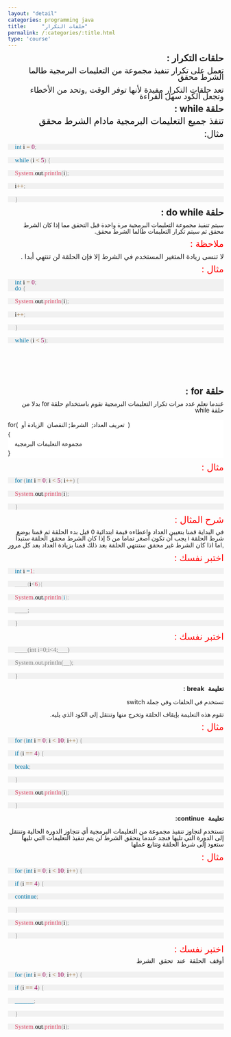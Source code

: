 ```yaml
---
layout: "detail"
categories: programming java
title:     "حلقات التكرار"
permalink: /:categories/:title.html
type: 'course'
---
```


<p dir="rtl" align="right" style="margin-bottom: 0.11in; line-height: 108%">
<font size="4" style="font-size: 16pt"><b>حلقات
التكرار </b><b>:</b></font></p>

<p dir="rtl" align="right" style="margin-bottom: 0.11in; line-height: 108%">
<font face="Arial"><span lang="ar-SA"><font color="#0d0d0d"><font size="4" style="font-size: 14pt"><span lang="ar-SY">تعمل
على تكرار تنفيذ مجموعة من التعليمات
البرمجية طالما الشرط محقق</span></font></font></span></font></p>

<p dir="rtl" align="right" style="margin-bottom: 0.11in; line-height: 108%">
<font size="4" style="font-size: 14pt"> تعد
حلقات التكرار مفيدة لأنها توفر الوقت
,وتحد
من الأخطاء وتجعل الكود سهل القراءة </font></p>

<p dir="rtl" align="right" style="margin-bottom: 0.11in; line-height: 108%">
<font size="4" style="font-size: 16pt"><b>حلقة
</b><font size="4" style="font-size: 16pt"><b>
while : </b></font></font>
</p>

<p dir="rtl" align="right" style="margin-bottom: 0.11in; line-height: 108%">
<font face="Arial"><span lang="ar-SA"><font color="#0d0d0d"><font size="4" style="font-size: 16pt"><span lang="ar-SY">تنفذ
جميع التعليمات البرمجية مادام الشرط
محقق</span></font></font></span></font></p>

<p dir="rtl" align="right" style="margin-bottom: 0.11in; line-height: 108%">
<font size="4" style="font-size: 16pt">مثال<font size="4" style="font-size: 16pt">:</font></font></p>

<div class="code-box">
<p style="margin-top: 0.17in; margin-bottom: 0.17in; border-top: none; border-bottom: none; border-right: none; padding-top: 0in; padding-bottom: 0in; padding-left: 0.17in; padding-right: 0in; line-height: 100%; background: #f1f1f1">
<font face="Courier New, serif"><font size="2" style="font-size: 10pt"><font color="#0077aa"><font face="Consolas, serif"><font size="3" style="font-size: 11pt">int</font></font></font><font face="Courier New, serif"><font size="2" style="font-size: 10pt"><font color="#000000"><font face="Consolas, serif"><font size="3" style="font-size: 11pt">
i </font></font></font></font></font><font color="#9a6e3a"><font face="Consolas, serif"><font size="3" style="font-size: 11pt">=</font></font></font><font face="Courier New, serif"><font size="2" style="font-size: 10pt"><font color="#000000"><font face="Consolas, serif"><font size="3" style="font-size: 11pt">
</font></font></font></font></font><font color="#990055"><font face="Consolas, serif"><font size="3" style="font-size: 11pt">0</font></font></font><font color="#999999"><font face="Consolas, serif"><font size="3" style="font-size: 11pt">;</font></font></font></font></font></p>
<p style="margin-top: 0.17in; margin-bottom: 0.17in; border-top: none; border-bottom: none; border-right: none; padding-top: 0in; padding-bottom: 0in; padding-left: 0.17in; padding-right: 0in; line-height: 100%; background: #f1f1f1">
<font face="Courier New, serif"><font size="2" style="font-size: 10pt"><font color="#0077aa"><font face="Consolas, serif"><font size="3" style="font-size: 11pt">while</font></font></font><font face="Courier New, serif"><font size="2" style="font-size: 10pt"><font color="#000000"><font face="Consolas, serif"><font size="3" style="font-size: 11pt">
</font></font></font></font></font><font color="#999999"><font face="Consolas, serif"><font size="3" style="font-size: 11pt">(</font></font></font><font face="Courier New, serif"><font size="2" style="font-size: 10pt"><font color="#000000"><font face="Consolas, serif"><font size="3" style="font-size: 11pt">i
</font></font></font></font></font><font color="#9a6e3a"><font face="Consolas, serif"><font size="3" style="font-size: 11pt">&lt;</font></font></font><font face="Courier New, serif"><font size="2" style="font-size: 10pt"><font color="#000000"><font face="Consolas, serif"><font size="3" style="font-size: 11pt">
</font></font></font></font></font><font color="#990055"><font face="Consolas, serif"><font size="3" style="font-size: 11pt">5</font></font></font><font color="#999999"><font face="Consolas, serif"><font size="3" style="font-size: 11pt">)</font></font></font><font face="Courier New, serif"><font size="2" style="font-size: 10pt"><font color="#000000"><font face="Consolas, serif"><font size="3" style="font-size: 11pt">
</font></font></font></font></font><font color="#999999"><font face="Consolas, serif"><font size="3" style="font-size: 11pt">{</font></font></font></font></font></p>
<p style="margin-top: 0.17in; margin-bottom: 0.17in; border-top: none; border-bottom: none; border-right: none; padding-top: 0in; padding-bottom: 0in; padding-left: 0.17in; padding-right: 0in; line-height: 100%; background: #f1f1f1">
<font color="#000000">  </font><font face="Courier New, serif"><font size="2" style="font-size: 10pt"><font color="#dd4a68"><font face="Consolas, serif"><font size="3" style="font-size: 11pt">System</font></font></font><font color="#999999"><font face="Consolas, serif"><font size="3" style="font-size: 11pt">.</font></font></font><font face="Courier New, serif"><font size="2" style="font-size: 10pt"><font color="#000000"><font face="Consolas, serif"><font size="3" style="font-size: 11pt">out</font></font></font></font></font><font color="#999999"><font face="Consolas, serif"><font size="3" style="font-size: 11pt">.</font></font></font><font color="#dd4a68"><font face="Consolas, serif"><font size="3" style="font-size: 11pt">println</font></font></font><font color="#999999"><font face="Consolas, serif"><font size="3" style="font-size: 11pt">(</font></font></font><font face="Courier New, serif"><font size="2" style="font-size: 10pt"><font color="#000000"><font face="Consolas, serif"><font size="3" style="font-size: 11pt">i</font></font></font></font></font><font color="#999999"><font face="Consolas, serif"><font size="3" style="font-size: 11pt">);</font></font></font></font></font></p>
<p style="margin-top: 0.17in; margin-bottom: 0.17in; border-top: none; border-bottom: none; border-right: none; padding-top: 0in; padding-bottom: 0in; padding-left: 0.17in; padding-right: 0in; line-height: 100%; background: #f1f1f1">
<font color="#000000">  <font face="Courier New, serif"><font size="2" style="font-size: 10pt"><font face="Courier New, serif"><font size="2" style="font-size: 10pt"><font face="Consolas, serif"><font size="3" style="font-size: 11pt">i</font></font></font></font></font><font color="#9a6e3a"><font face="Consolas, serif"><font size="3" style="font-size: 11pt">++</font></font></font><font color="#999999"><font face="Consolas, serif"><font size="3" style="font-size: 11pt">;</font></font></font></font></font></p>
<p style="margin-top: 0.17in; margin-bottom: 0.17in; border-top: none; border-bottom: none; border-right: none; padding-top: 0in; padding-bottom: 0in; padding-left: 0.17in; padding-right: 0in; line-height: 100%; background: #f1f1f1">
<font face="Courier New, serif"><font size="2" style="font-size: 10pt"><font color="#999999"><font face="Consolas, serif"><font size="3" style="font-size: 11pt">}</font></font></font></font></font></p>
</div>

<p dir="rtl" align="right" style="margin-bottom: 0.11in; line-height: 108%">
<font size="4" style="font-size: 16pt"><b>حلقة
 </b><font size="4" style="font-size: 16pt"><b>do
while :</b></font></font></p>

<p dir="rtl" align="right" style="margin-bottom: 0.11in; line-height: 108%">
سيتم
تنفيذ مجموعة التعليمات البرمجية مرة
واحدة قبل التحقق مما إذا كان الشرط محقق
ثم سيتم تكرار التعليمات طالما الشرط
محقق.</p>

<p dir="rtl" align="right" style="margin-bottom: 0.11in; line-height: 108%">
<font color="#ff0000"><font size="4" style="font-size: 16pt">ملاحظة
<font size="4" style="font-size: 16pt">:</font></font></font></p>

<p dir="rtl" align="right" style="margin-bottom: 0.11in; line-height: 108%">
<font size="3" style="font-size: 12pt">لا
تنسى زيادة المتغير المستخدم في الشرط
إلا فإن الحلقة لن تنتهي أبدا .</font></p>

<p dir="rtl" align="right" style="margin-bottom: 0.11in; line-height: 108%">
<font color="#ff0000"><font size="4" style="font-size: 16pt">مثال :</font></font></p>

<div class="code-box">
<p style="margin-top: 0.17in; margin-bottom: 0.17in; border-top: none; border-bottom: none; border-right: none; padding-top: 0in; padding-bottom: 0in; padding-left: 0.17in; padding-right: 0in; line-height: 100%; background: #f1f1f1">
<font color="#0077aa"><font face="Consolas, serif"><font size="3" style="font-size: 11pt">int</font></font></font><font color="#000000"><font face="Consolas, serif"><font size="3" style="font-size: 11pt">
i </font></font></font><font color="#9a6e3a"><font face="Consolas, serif"><font size="3" style="font-size: 11pt">=</font></font></font><font color="#000000"><font face="Consolas, serif"><font size="3" style="font-size: 11pt">
</font></font></font><font color="#990055"><font face="Consolas, serif"><font size="3" style="font-size: 11pt">0</font></font></font><font color="#999999"><font face="Consolas, serif"><font size="3" style="font-size: 11pt">;</font></font></font><font color="#0077aa"><font face="Consolas, serif"><font size="3" style="font-size: 11pt"><br/>
do</font></font></font><font color="#000000"><font face="Consolas, serif"><font size="3" style="font-size: 11pt">
</font></font></font><font color="#999999"><font face="Consolas, serif"><font size="3" style="font-size: 11pt">{</font></font></font></p>
<p style="margin-top: 0.17in; margin-bottom: 0.17in; border-top: none; border-bottom: none; border-right: none; padding-top: 0in; padding-bottom: 0in; padding-left: 0.17in; padding-right: 0in; line-height: 100%; background: #f1f1f1">
<font color="#000000">  </font><font color="#dd4a68"><font face="Consolas, serif"><font size="3" style="font-size: 11pt">System</font></font></font><font color="#999999"><font face="Consolas, serif"><font size="3" style="font-size: 11pt">.</font></font></font><font color="#000000"><font face="Consolas, serif"><font size="3" style="font-size: 11pt">out</font></font></font><font color="#999999"><font face="Consolas, serif"><font size="3" style="font-size: 11pt">.</font></font></font><font color="#dd4a68"><font face="Consolas, serif"><font size="3" style="font-size: 11pt">println</font></font></font><font color="#999999"><font face="Consolas, serif"><font size="3" style="font-size: 11pt">(</font></font></font><font color="#000000"><font face="Consolas, serif"><font size="3" style="font-size: 11pt">i</font></font></font><font color="#999999"><font face="Consolas, serif"><font size="3" style="font-size: 11pt">);</font></font></font></p>
<p style="margin-top: 0.17in; margin-bottom: 0.17in; border-top: none; border-bottom: none; border-right: none; padding-top: 0in; padding-bottom: 0in; padding-left: 0.17in; padding-right: 0in; line-height: 100%; background: #f1f1f1">
<font color="#000000">  <font face="Consolas, serif"><font size="3" style="font-size: 11pt">i</font></font></font><font color="#9a6e3a"><font face="Consolas, serif"><font size="3" style="font-size: 11pt">++</font></font></font><font color="#999999"><font face="Consolas, serif"><font size="3" style="font-size: 11pt">;</font></font></font></p>
<p style="margin-top: 0.17in; margin-bottom: 0.17in; border-top: none; border-bottom: none; border-right: none; padding-top: 0in; padding-bottom: 0in; padding-left: 0.17in; padding-right: 0in; line-height: 100%; background: #f1f1f1">
<font color="#999999"><font face="Consolas, serif"><font size="3" style="font-size: 11pt">}</font></font></font></p>
<p style="margin-top: 0.17in; margin-bottom: 0.17in; border-top: none; border-bottom: none; border-right: none; padding-top: 0in; padding-bottom: 0in; padding-left: 0.17in; padding-right: 0in; line-height: 100%; background: #f1f1f1">
<font color="#0077aa"><font face="Consolas, serif"><font size="3" style="font-size: 11pt">while</font></font></font><font color="#000000"><font face="Consolas, serif"><font size="3" style="font-size: 11pt">
</font></font></font><font color="#999999"><font face="Consolas, serif"><font size="3" style="font-size: 11pt">(</font></font></font><font color="#000000"><font face="Consolas, serif"><font size="3" style="font-size: 11pt">i
</font></font></font><font color="#9a6e3a"><font face="Consolas, serif"><font size="3" style="font-size: 11pt">&lt;</font></font></font><font color="#000000"><font face="Consolas, serif"><font size="3" style="font-size: 11pt">
</font></font></font><font color="#990055"><font face="Consolas, serif"><font size="3" style="font-size: 11pt">5</font></font></font><font color="#999999"><font face="Consolas, serif"><font size="3" style="font-size: 11pt">);</font></font></font></p>
</div>

<p dir="rtl" align="right" style="margin-bottom: 0.11in; line-height: 108%">
<br/>
<br/>
</p>

<p dir="rtl" align="right" style="margin-bottom: 0.11in; line-height: 108%">
<br/>
<br/>
</p>

<p dir="rtl" align="right" style="margin-bottom: 0.11in; line-height: 108%">
<font face="Arial"><span lang="ar-SA"><font size="4" style="font-size: 16pt"><span lang="ar-SY"><b>حلقة
</b></span></font></span></font><font face="Arial, serif"><font size="4" style="font-size: 16pt"><b>
for : </b></font></font>
</p>

<p dir="rtl" align="right" style="margin-bottom: 0.11in; line-height: 108%">
<font face="Arial"><span lang="ar-SA"><font size="3" style="font-size: 11pt"><span lang="ar-SY">عندما
نعلم عدد مرات تكرار التعليمات البرمجية
نقوم باستخدام حلقة </span></font></span></font><font face="Arial, serif"><font size="3" style="font-size: 11pt">for
 </font></font><font face="Arial"><span lang="ar-SA"><font size="3" style="font-size: 11pt"><span lang="ar-SY">بدلا
من حلقة </span></font></span></font><font face="Arial, serif"><font size="3" style="font-size: 11pt">while</font></font></p>

<p style="margin-bottom: 0.11in; line-height: 0.23in; background: #ffffff">
for(&nbsp; تعريف
العداد;&nbsp; الشرط;
النقصان&nbsp; الزيادة
أو&nbsp; )<br/>
{<br/>
&nbsp;
&nbsp;&nbsp;مجموعة
التعليمات البرمجية<br/>
}</p>

<p dir="rtl" align="right" style="margin-bottom: 0.11in; line-height: 108%">
<font color="#ff0000"><font size="4" style="font-size: 16pt">مثال :</font></font></p>

<div class="code-box">
<p style="margin-top: 0.17in; margin-bottom: 0.17in; border-top: none; border-bottom: none; border-right: none; padding-top: 0in; padding-bottom: 0in; padding-left: 0.17in; padding-right: 0in; line-height: 100%; background: #f1f1f1">
<font color="#0077aa"><font face="Consolas, serif"><font size="3" style="font-size: 11pt">for</font></font></font><font color="#000000"><font face="Consolas, serif"><font size="3" style="font-size: 11pt">
</font></font></font><font color="#999999"><font face="Consolas, serif"><font size="3" style="font-size: 11pt">(</font></font></font><font color="#0077aa"><font face="Consolas, serif"><font size="3" style="font-size: 11pt">int</font></font></font><font color="#000000"><font face="Consolas, serif"><font size="3" style="font-size: 11pt">
i </font></font></font><font color="#9a6e3a"><font face="Consolas, serif"><font size="3" style="font-size: 11pt">=</font></font></font><font color="#000000"><font face="Consolas, serif"><font size="3" style="font-size: 11pt">
</font></font></font><font color="#990055"><font face="Consolas, serif"><font size="3" style="font-size: 11pt">0</font></font></font><font color="#999999"><font face="Consolas, serif"><font size="3" style="font-size: 11pt">;</font></font></font><font color="#000000"><font face="Consolas, serif"><font size="3" style="font-size: 11pt">
i </font></font></font><font color="#9a6e3a"><font face="Consolas, serif"><font size="3" style="font-size: 11pt">&lt;</font></font></font><font color="#000000"><font face="Consolas, serif"><font size="3" style="font-size: 11pt">
</font></font></font><font color="#990055"><font face="Consolas, serif"><font size="3" style="font-size: 11pt">5</font></font></font><font color="#999999"><font face="Consolas, serif"><font size="3" style="font-size: 11pt">;</font></font></font><font color="#000000"><font face="Consolas, serif"><font size="3" style="font-size: 11pt">
i</font></font></font><font color="#9a6e3a"><font face="Consolas, serif"><font size="3" style="font-size: 11pt">++</font></font></font><font color="#999999"><font face="Consolas, serif"><font size="3" style="font-size: 11pt">)</font></font></font><font color="#000000"><font face="Consolas, serif"><font size="3" style="font-size: 11pt">
</font></font></font><font color="#999999"><font face="Consolas, serif"><font size="3" style="font-size: 11pt">{</font></font></font></p>
<p style="margin-top: 0.17in; margin-bottom: 0.17in; border-top: none; border-bottom: none; border-right: none; padding-top: 0in; padding-bottom: 0in; padding-left: 0.17in; padding-right: 0in; line-height: 100%; background: #f1f1f1">
<font color="#000000">  </font><font color="#dd4a68"><font face="Consolas, serif"><font size="3" style="font-size: 11pt">System</font></font></font><font color="#999999"><font face="Consolas, serif"><font size="3" style="font-size: 11pt">.</font></font></font><font color="#000000"><font face="Consolas, serif"><font size="3" style="font-size: 11pt">out</font></font></font><font color="#999999"><font face="Consolas, serif"><font size="3" style="font-size: 11pt">.</font></font></font><font color="#dd4a68"><font face="Consolas, serif"><font size="3" style="font-size: 11pt">println</font></font></font><font color="#999999"><font face="Consolas, serif"><font size="3" style="font-size: 11pt">(</font></font></font><font color="#000000"><font face="Consolas, serif"><font size="3" style="font-size: 11pt">i</font></font></font><font color="#999999"><font face="Consolas, serif"><font size="3" style="font-size: 11pt">);</font></font></font></p>
<p style="margin-top: 0.17in; margin-bottom: 0.17in; border-top: none; border-bottom: none; border-right: none; padding-top: 0in; padding-bottom: 0in; padding-left: 0.17in; padding-right: 0in; line-height: 100%; background: #f1f1f1">
<font color="#999999"><font face="Consolas, serif"><font size="3" style="font-size: 11pt">}</font></font></font></p>
</div>

<p dir="rtl" align="right" style="margin-bottom: 0.11in; line-height: 108%">
<font color="#ff0000"><font size="4" style="font-size: 16pt"> شرح المثال :</font></font></p>

<p dir="rtl" align="right" style="margin-bottom: 0.11in; line-height: 108%">
<font face="Arial"><span lang="ar-SA"><font size="3" style="font-size: 11pt"><span lang="ar-SY">في
البداية قمنا بتعيين العداد واعطاءه قيمة
ابتدائية </span></font></span></font><font face="Arial, serif"><font size="3" style="font-size: 11pt">0
 </font></font><font face="Arial"><span lang="ar-SA"><font size="3" style="font-size: 11pt"><span lang="ar-SY">قبل
بدء الحلقة ثم قمنا بوضع شرط الحلقة </span></font></span></font><font face="Arial, serif"><font size="3" style="font-size: 11pt">i
</font></font><font face="Arial"><span lang="ar-SA"><font size="3" style="font-size: 11pt"><span lang="ar-SY">يجب
أن تكون أصغر تماما من </span></font></span></font><font face="Arial, serif"><font size="3" style="font-size: 11pt">5
 </font></font><font face="Arial"><span lang="ar-SA"><font size="3" style="font-size: 11pt"><span lang="ar-SY">إذا
كان الشرط محقق الحلقة ستبدأ </span></font></span></font><font face="Arial, serif"><font size="3" style="font-size: 11pt">,</font></font><font face="Arial"><span lang="ar-SA"><font size="3" style="font-size: 11pt"><span lang="ar-SY">اما
اذا كان الشرط غير محقق ستنتهي الحلقة
بعد ذلك قمنا بزيادة العداد بعد كل مرور</span></font></span></font></p>

<p dir="rtl" align="right" style="margin-bottom: 0.11in; line-height: 108%">
<font color="#ff0000"><font size="4" style="font-size: 16pt"> اختبر نفسك :</font></font></p>

<div class="code-box">
<p style="margin-top: 0.17in; margin-bottom: 0.17in; border-top: none; border-bottom: none; border-right: none; padding-top: 0in; padding-bottom: 0in; padding-left: 0.17in; padding-right: 0in; line-height: 100%; background: #f1f1f1">
<font color="#0077aa"><font face="Consolas, serif"><font size="3" style="font-size: 11pt">int
</font></font></font><font color="#0d0d0d"><font face="Consolas, serif"><font size="3" style="font-size: 11pt">i
</font></font></font><font color="#0077aa"><font face="Consolas, serif"><font size="3" style="font-size: 11pt">=</font></font></font><font color="#dd4a68"><font face="Consolas, serif"><font size="3" style="font-size: 11pt">1</font></font></font><font color="#bfbfbf"><font face="Consolas, serif"><font size="3" style="font-size: 11pt">;</font></font></font></p>
<p style="margin-top: 0.17in; margin-bottom: 0.17in; border-top: none; border-bottom: none; border-right: none; padding-top: 0in; padding-bottom: 0in; padding-left: 0.17in; padding-right: 0in; line-height: 100%; background: #f1f1f1">
<font color="#bfbfbf"><font face="Consolas, serif"><font size="3" style="font-size: 11pt">____(</font></font></font><font color="#0d0d0d"><font face="Consolas, serif"><font size="3" style="font-size: 11pt">i</font></font></font><font color="#808080"><font face="Consolas, serif"><font size="3" style="font-size: 11pt">&lt;</font></font></font><font color="#dd4a68"><font face="Consolas, serif"><font size="3" style="font-size: 11pt">6</font></font></font><font color="#bfbfbf"><font face="Consolas, serif"><font size="3" style="font-size: 11pt">){</font></font></font></p>
<p style="margin-top: 0.17in; margin-bottom: 0.17in; border-top: none; border-bottom: none; border-right: none; padding-top: 0in; padding-bottom: 0in; padding-left: 0.17in; padding-right: 0in; line-height: 100%; background: #f1f1f1">
<font color="#dd4a68"><font face="Consolas, serif"><font size="3" style="font-size: 11pt">System</font></font></font><font color="#0077aa"><font face="Consolas, serif"><font size="3" style="font-size: 11pt">.</font></font></font><font color="#0d0d0d"><font face="Consolas, serif"><font size="3" style="font-size: 11pt">out</font></font></font><font color="#0077aa"><font face="Consolas, serif"><font size="3" style="font-size: 11pt">.</font></font></font><font color="#dd4a68"><font face="Consolas, serif"><font size="3" style="font-size: 11pt">println</font></font></font><font color="#bfbfbf"><font face="Consolas, serif"><font size="3" style="font-size: 11pt">(</font></font></font><font color="#0077aa"><font face="Consolas, serif"><font size="3" style="font-size: 11pt">i</font></font></font><font color="#bfbfbf"><font face="Consolas, serif"><font size="3" style="font-size: 11pt">);</font></font></font></p>
<p style="margin-top: 0.17in; margin-bottom: 0.17in; border-top: none; border-bottom: none; border-right: none; padding-top: 0in; padding-bottom: 0in; padding-left: 0.17in; padding-right: 0in; line-height: 100%; background: #f1f1f1">
<font color="#808080"><font face="Consolas, serif"><font size="3" style="font-size: 11pt">____;</font></font></font></p>
<p style="margin-top: 0.17in; margin-bottom: 0.17in; border-top: none; border-bottom: none; border-right: none; padding-top: 0in; padding-bottom: 0in; padding-left: 0.17in; padding-right: 0in; line-height: 100%; background: #f1f1f1">
<font color="#808080"><font face="Consolas, serif"><font size="3" style="font-size: 11pt">}</font></font></font></p>
</div>

<p dir="rtl" align="right" style="margin-bottom: 0.11in; line-height: 108%">
<font color="#ff0000"><font size="4" style="font-size: 16pt"> اختبر نفسك :</font></font></p>

<div class="code-box">
<p style="margin-top: 0.17in; margin-bottom: 0.17in; border-top: none; border-bottom: none; border-right: none; padding-top: 0in; padding-bottom: 0in; padding-left: 0.17in; padding-right: 0in; line-height: 100%; background: #f1f1f1">
<font color="#808080"><font face="Consolas, serif"><font size="3" style="font-size: 11pt">____(int
i=0;i&lt;4;___)</font></font></font></p>
<p style="margin-top: 0.17in; margin-bottom: 0.17in; border-top: none; border-bottom: none; border-right: none; padding-top: 0in; padding-bottom: 0in; padding-left: 0.17in; padding-right: 0in; line-height: 100%; background: #f1f1f1">
<font color="#808080"><font face="Consolas, serif"><font size="3" style="font-size: 11pt">System.out.println(__);</font></font></font></p>
<p style="margin-top: 0.17in; margin-bottom: 0.17in; border-top: none; border-bottom: none; border-right: none; padding-top: 0in; padding-bottom: 0in; padding-left: 0.17in; padding-right: 0in; line-height: 100%; background: #f1f1f1">
<font color="#808080"><font face="Consolas, serif"><font size="3" style="font-size: 11pt">}</font></font></font></p>
</div>

<p dir="rtl" align="right" style="margin-bottom: 0.11in; line-height: 108%">
<font color="#0d0d0d"><font face="Courier New"><font size="3" style="font-size: 11pt"><b>تعليمة
</b></font></font></font><font size="3" style="font-size: 11pt"><b>
break :</b></font></p>

<p dir="rtl" align="right" style="margin-bottom: 0.11in; line-height: 108%">
تستخدم
في الحلقات وفي جملة switch</p>

<p dir="rtl" align="right" style="margin-bottom: 0.11in; line-height: 108%">
تقوم
هذه التعليمة بإيقاف الحلقة وتخرج منها
وتنتقل إلى الكود الذي يليه.</p>

<p dir="rtl" align="right" style="margin-bottom: 0.11in; line-height: 108%">
<font color="#ff0000"><font size="4" style="font-size: 16pt"> مثال :</font></font></p>

<div class="code-box">
<p style="margin-top: 0.17in; margin-bottom: 0.17in; border-top: none; border-bottom: none; border-right: none; padding-top: 0in; padding-bottom: 0in; padding-left: 0.17in; padding-right: 0in; line-height: 100%; background: #f1f1f1">
<font color="#0077aa"><font face="Consolas, serif"><font size="3" style="font-size: 11pt">for</font></font></font><font color="#000000"><font face="Consolas, serif"><font size="3" style="font-size: 11pt">
</font></font></font><font color="#999999"><font face="Consolas, serif"><font size="3" style="font-size: 11pt">(</font></font></font><font color="#0077aa"><font face="Consolas, serif"><font size="3" style="font-size: 11pt">int</font></font></font><font color="#000000"><font face="Consolas, serif"><font size="3" style="font-size: 11pt">
i </font></font></font><font color="#9a6e3a"><font face="Consolas, serif"><font size="3" style="font-size: 11pt">=</font></font></font><font color="#000000"><font face="Consolas, serif"><font size="3" style="font-size: 11pt">
</font></font></font><font color="#990055"><font face="Consolas, serif"><font size="3" style="font-size: 11pt">0</font></font></font><font color="#999999"><font face="Consolas, serif"><font size="3" style="font-size: 11pt">;</font></font></font><font color="#000000"><font face="Consolas, serif"><font size="3" style="font-size: 11pt">
i </font></font></font><font color="#9a6e3a"><font face="Consolas, serif"><font size="3" style="font-size: 11pt">&lt;</font></font></font><font color="#000000"><font face="Consolas, serif"><font size="3" style="font-size: 11pt">
</font></font></font><font color="#990055"><font face="Consolas, serif"><font size="3" style="font-size: 11pt">10</font></font></font><font color="#999999"><font face="Consolas, serif"><font size="3" style="font-size: 11pt">;</font></font></font><font color="#000000"><font face="Consolas, serif"><font size="3" style="font-size: 11pt">
i</font></font></font><font color="#9a6e3a"><font face="Consolas, serif"><font size="3" style="font-size: 11pt">++</font></font></font><font color="#999999"><font face="Consolas, serif"><font size="3" style="font-size: 11pt">)</font></font></font><font color="#000000"><font face="Consolas, serif"><font size="3" style="font-size: 11pt">
</font></font></font><font color="#999999"><font face="Consolas, serif"><font size="3" style="font-size: 11pt">{</font></font></font></p>
<p style="margin-top: 0.17in; margin-bottom: 0.17in; border-top: none; border-bottom: none; border-right: none; padding-top: 0in; padding-bottom: 0in; padding-left: 0.17in; padding-right: 0in; line-height: 100%; background: #f1f1f1">
<font color="#000000">  </font><font color="#0077aa"><font face="Consolas, serif"><font size="3" style="font-size: 11pt">if</font></font></font><font color="#000000"><font face="Consolas, serif"><font size="3" style="font-size: 11pt">
</font></font></font><font color="#999999"><font face="Consolas, serif"><font size="3" style="font-size: 11pt">(</font></font></font><font color="#000000"><font face="Consolas, serif"><font size="3" style="font-size: 11pt">i
</font></font></font><font color="#9a6e3a"><font face="Consolas, serif"><font size="3" style="font-size: 11pt">==</font></font></font><font color="#000000"><font face="Consolas, serif"><font size="3" style="font-size: 11pt">
</font></font></font><font color="#990055"><font face="Consolas, serif"><font size="3" style="font-size: 11pt">4</font></font></font><font color="#999999"><font face="Consolas, serif"><font size="3" style="font-size: 11pt">)</font></font></font><font color="#000000"><font face="Consolas, serif"><font size="3" style="font-size: 11pt">
</font></font></font><font color="#999999"><font face="Consolas, serif"><font size="3" style="font-size: 11pt">{</font></font></font></p>
<p style="margin-top: 0.17in; margin-bottom: 0.17in; border-top: none; border-bottom: none; border-right: none; padding-top: 0in; padding-bottom: 0in; padding-left: 0.17in; padding-right: 0in; line-height: 100%; background: #f1f1f1">
<font color="#000000">    </font><font color="#0077aa"><font face="Consolas, serif"><font size="3" style="font-size: 11pt">break</font></font></font><font color="#999999"><font face="Consolas, serif"><font size="3" style="font-size: 11pt">;</font></font></font></p>
<p style="margin-top: 0.17in; margin-bottom: 0.17in; border-top: none; border-bottom: none; border-right: none; padding-top: 0in; padding-bottom: 0in; padding-left: 0.17in; padding-right: 0in; line-height: 100%; background: #f1f1f1">
<font color="#000000">  </font><font color="#999999"><font face="Consolas, serif"><font size="3" style="font-size: 11pt">}</font></font></font></p>
<p style="margin-top: 0.17in; margin-bottom: 0.17in; border-top: none; border-bottom: none; border-right: none; padding-top: 0in; padding-bottom: 0in; padding-left: 0.17in; padding-right: 0in; line-height: 100%; background: #f1f1f1">
<font color="#000000">  </font><font color="#dd4a68"><font face="Consolas, serif"><font size="3" style="font-size: 11pt">System</font></font></font><font color="#999999"><font face="Consolas, serif"><font size="3" style="font-size: 11pt">.</font></font></font><font color="#000000"><font face="Consolas, serif"><font size="3" style="font-size: 11pt">out</font></font></font><font color="#999999"><font face="Consolas, serif"><font size="3" style="font-size: 11pt">.</font></font></font><font color="#dd4a68"><font face="Consolas, serif"><font size="3" style="font-size: 11pt">println</font></font></font><font color="#999999"><font face="Consolas, serif"><font size="3" style="font-size: 11pt">(</font></font></font><font color="#000000"><font face="Consolas, serif"><font size="3" style="font-size: 11pt">i</font></font></font><font color="#999999"><font face="Consolas, serif"><font size="3" style="font-size: 11pt">);</font></font></font></p>
<p style="margin-top: 0.17in; margin-bottom: 0.17in; border-top: none; border-bottom: none; border-right: none; padding-top: 0in; padding-bottom: 0in; padding-left: 0.17in; padding-right: 0in; line-height: 100%; background: #f1f1f1">
<font color="#999999"><font face="Consolas, serif"><font size="3" style="font-size: 11pt">}</font></font></font></p>
</div>

<p dir="rtl" align="right" style="margin-bottom: 0.11in; line-height: 108%">
<font face="Courier New"><font size="3" style="font-size: 11pt"><b>تعليمة
 </b></font></font><font size="3" style="font-size: 11pt"><b>continue:</b></font></p>

<p dir="rtl" align="right" style="margin-bottom: 0.11in; line-height: 108%">
<font face="Arial"><span lang="ar-SA"><font color="#0d0d0d"><font size="3" style="font-size: 11pt"><span lang="ar-SY">تستخدم
لتجاوز تنفيذ مجموعة من التعليمات البرمجية
أي تتجاوز الدورة الحالية وتنتقل إلى
الدورة التي تليها فنجد عندما يتحقق الشرط
لن يتم تنفيذ التعليمات التي تليها ستعود
إلى شرط الحلقة وتتابع عملها</span></font></font></span></font></p>

<p dir="rtl" align="right" style="margin-bottom: 0.11in; line-height: 108%">
<font color="#ff0000"><font size="4" style="font-size: 16pt"> مثال :</font></font></p>

<div class="code-box">
<p style="margin-top: 0.17in; margin-bottom: 0.17in; border-top: none; border-bottom: none; border-right: none; padding-top: 0in; padding-bottom: 0in; padding-left: 0.17in; padding-right: 0in; line-height: 100%; background: #f1f1f1">
<font color="#0077aa"><font face="Consolas, serif"><font size="3" style="font-size: 11pt">for</font></font></font><font color="#000000"><font face="Consolas, serif"><font size="3" style="font-size: 11pt">
</font></font></font><font color="#999999"><font face="Consolas, serif"><font size="3" style="font-size: 11pt">(</font></font></font><font color="#0077aa"><font face="Consolas, serif"><font size="3" style="font-size: 11pt">int</font></font></font><font color="#000000"><font face="Consolas, serif"><font size="3" style="font-size: 11pt">
i </font></font></font><font color="#9a6e3a"><font face="Consolas, serif"><font size="3" style="font-size: 11pt">=</font></font></font><font color="#000000"><font face="Consolas, serif"><font size="3" style="font-size: 11pt">
</font></font></font><font color="#990055"><font face="Consolas, serif"><font size="3" style="font-size: 11pt">0</font></font></font><font color="#999999"><font face="Consolas, serif"><font size="3" style="font-size: 11pt">;</font></font></font><font color="#000000"><font face="Consolas, serif"><font size="3" style="font-size: 11pt">
i </font></font></font><font color="#9a6e3a"><font face="Consolas, serif"><font size="3" style="font-size: 11pt">&lt;</font></font></font><font color="#000000"><font face="Consolas, serif"><font size="3" style="font-size: 11pt">
</font></font></font><font color="#990055"><font face="Consolas, serif"><font size="3" style="font-size: 11pt">10</font></font></font><font color="#999999"><font face="Consolas, serif"><font size="3" style="font-size: 11pt">;</font></font></font><font color="#000000"><font face="Consolas, serif"><font size="3" style="font-size: 11pt">
i</font></font></font><font color="#9a6e3a"><font face="Consolas, serif"><font size="3" style="font-size: 11pt">++</font></font></font><font color="#999999"><font face="Consolas, serif"><font size="3" style="font-size: 11pt">)</font></font></font><font color="#000000"><font face="Consolas, serif"><font size="3" style="font-size: 11pt">
</font></font></font><font color="#999999"><font face="Consolas, serif"><font size="3" style="font-size: 11pt">{</font></font></font></p>
<p style="margin-top: 0.17in; margin-bottom: 0.17in; border-top: none; border-bottom: none; border-right: none; padding-top: 0in; padding-bottom: 0in; padding-left: 0.17in; padding-right: 0in; line-height: 100%; background: #f1f1f1">
<font color="#000000">  </font><font color="#0077aa"><font face="Consolas, serif"><font size="3" style="font-size: 11pt">if</font></font></font><font color="#000000"><font face="Consolas, serif"><font size="3" style="font-size: 11pt">
</font></font></font><font color="#999999"><font face="Consolas, serif"><font size="3" style="font-size: 11pt">(</font></font></font><font color="#000000"><font face="Consolas, serif"><font size="3" style="font-size: 11pt">i
</font></font></font><font color="#9a6e3a"><font face="Consolas, serif"><font size="3" style="font-size: 11pt">==</font></font></font><font color="#000000"><font face="Consolas, serif"><font size="3" style="font-size: 11pt">
</font></font></font><font color="#990055"><font face="Consolas, serif"><font size="3" style="font-size: 11pt">4</font></font></font><font color="#999999"><font face="Consolas, serif"><font size="3" style="font-size: 11pt">)</font></font></font><font color="#000000"><font face="Consolas, serif"><font size="3" style="font-size: 11pt">
</font></font></font><font color="#999999"><font face="Consolas, serif"><font size="3" style="font-size: 11pt">{</font></font></font></p>
<p style="margin-top: 0.17in; margin-bottom: 0.17in; border-top: none; border-bottom: none; border-right: none; padding-top: 0in; padding-bottom: 0in; padding-left: 0.17in; padding-right: 0in; line-height: 100%; background: #f1f1f1">
<font color="#000000">    </font><font color="#0077aa"><font face="Consolas, serif"><font size="3" style="font-size: 11pt">continue</font></font></font><font color="#999999"><font face="Consolas, serif"><font size="3" style="font-size: 11pt">;</font></font></font></p>
<p style="margin-top: 0.17in; margin-bottom: 0.17in; border-top: none; border-bottom: none; border-right: none; padding-top: 0in; padding-bottom: 0in; padding-left: 0.17in; padding-right: 0in; line-height: 100%; background: #f1f1f1">
<font color="#000000">  </font><font color="#999999"><font face="Consolas, serif"><font size="3" style="font-size: 11pt">}</font></font></font></p>
<p style="margin-top: 0.17in; margin-bottom: 0.17in; border-top: none; border-bottom: none; border-right: none; padding-top: 0in; padding-bottom: 0in; padding-left: 0.17in; padding-right: 0in; line-height: 100%; background: #f1f1f1">
<font color="#000000">  </font><font color="#dd4a68"><font face="Consolas, serif"><font size="3" style="font-size: 11pt">System</font></font></font><font color="#999999"><font face="Consolas, serif"><font size="3" style="font-size: 11pt">.</font></font></font><font color="#000000"><font face="Consolas, serif"><font size="3" style="font-size: 11pt">out</font></font></font><font color="#999999"><font face="Consolas, serif"><font size="3" style="font-size: 11pt">.</font></font></font><font color="#dd4a68"><font face="Consolas, serif"><font size="3" style="font-size: 11pt">println</font></font></font><font color="#999999"><font face="Consolas, serif"><font size="3" style="font-size: 11pt">(</font></font></font><font color="#000000"><font face="Consolas, serif"><font size="3" style="font-size: 11pt">i</font></font></font><font color="#999999"><font face="Consolas, serif"><font size="3" style="font-size: 11pt">);</font></font></font></p>
<p style="margin-top: 0.17in; margin-bottom: 0.17in; border-top: none; border-bottom: none; border-right: none; padding-top: 0in; padding-bottom: 0in; padding-left: 0.17in; padding-right: 0in; line-height: 100%; background: #f1f1f1">
<font color="#999999"><font face="Consolas, serif"><font size="3" style="font-size: 11pt">}</font></font></font></p>
</div>

<p dir="rtl" align="right" style="margin-bottom: 0.11in; line-height: 108%">
<font color="#ff0000"><font size="4" style="font-size: 16pt"> اختبر نفسك :</font></font></p>

<p dir="rtl" align="right" style="margin-bottom: 0.11in; line-height: 108%">
<font face="Arial"><span lang="ar-SA"><font color="#0d0d0d"><font face="Courier New"><font size="3" style="font-size: 11pt"><span lang="ar-SY">أوقف
الحلقة عند تحقق الشرط </span></font></font></font></span></font>
</p>

<div class="code-box">
<p style="margin-top: 0.17in; margin-bottom: 0.17in; border-top: none; border-bottom: none; border-right: none; padding-top: 0in; padding-bottom: 0in; padding-left: 0.17in; padding-right: 0in; line-height: 100%; background: #f1f1f1">
<font color="#0077aa"><font face="Consolas, serif"><font size="3" style="font-size: 11pt">for</font></font></font><font color="#000000"><font face="Consolas, serif"><font size="3" style="font-size: 11pt">
</font></font></font><font color="#999999"><font face="Consolas, serif"><font size="3" style="font-size: 11pt">(</font></font></font><font color="#0077aa"><font face="Consolas, serif"><font size="3" style="font-size: 11pt">int</font></font></font><font color="#000000"><font face="Consolas, serif"><font size="3" style="font-size: 11pt">
i </font></font></font><font color="#9a6e3a"><font face="Consolas, serif"><font size="3" style="font-size: 11pt">=</font></font></font><font color="#000000"><font face="Consolas, serif"><font size="3" style="font-size: 11pt">
</font></font></font><font color="#990055"><font face="Consolas, serif"><font size="3" style="font-size: 11pt">0</font></font></font><font color="#999999"><font face="Consolas, serif"><font size="3" style="font-size: 11pt">;</font></font></font><font color="#000000"><font face="Consolas, serif"><font size="3" style="font-size: 11pt">
i </font></font></font><font color="#9a6e3a"><font face="Consolas, serif"><font size="3" style="font-size: 11pt">&lt;</font></font></font><font color="#000000"><font face="Consolas, serif"><font size="3" style="font-size: 11pt">
</font></font></font><font color="#990055"><font face="Consolas, serif"><font size="3" style="font-size: 11pt">10</font></font></font><font color="#999999"><font face="Consolas, serif"><font size="3" style="font-size: 11pt">;</font></font></font><font color="#000000"><font face="Consolas, serif"><font size="3" style="font-size: 11pt">
i</font></font></font><font color="#9a6e3a"><font face="Consolas, serif"><font size="3" style="font-size: 11pt">++</font></font></font><font color="#999999"><font face="Consolas, serif"><font size="3" style="font-size: 11pt">)</font></font></font><font color="#000000"><font face="Consolas, serif"><font size="3" style="font-size: 11pt">
</font></font></font><font color="#999999"><font face="Consolas, serif"><font size="3" style="font-size: 11pt">{</font></font></font></p>
<p style="margin-top: 0.17in; margin-bottom: 0.17in; border-top: none; border-bottom: none; border-right: none; padding-top: 0in; padding-bottom: 0in; padding-left: 0.17in; padding-right: 0in; line-height: 100%; background: #f1f1f1">
<font color="#000000">  </font><font color="#0077aa"><font face="Consolas, serif"><font size="3" style="font-size: 11pt">if</font></font></font><font color="#000000"><font face="Consolas, serif"><font size="3" style="font-size: 11pt">
</font></font></font><font color="#999999"><font face="Consolas, serif"><font size="3" style="font-size: 11pt">(</font></font></font><font color="#000000"><font face="Consolas, serif"><font size="3" style="font-size: 11pt">i
</font></font></font><font color="#9a6e3a"><font face="Consolas, serif"><font size="3" style="font-size: 11pt">==</font></font></font><font color="#000000"><font face="Consolas, serif"><font size="3" style="font-size: 11pt">
</font></font></font><font color="#990055"><font face="Consolas, serif"><font size="3" style="font-size: 11pt">4</font></font></font><font color="#999999"><font face="Consolas, serif"><font size="3" style="font-size: 11pt">)</font></font></font><font color="#000000"><font face="Consolas, serif"><font size="3" style="font-size: 11pt">
</font></font></font><font color="#999999"><font face="Consolas, serif"><font size="3" style="font-size: 11pt">{</font></font></font></p>
<p style="margin-top: 0.17in; margin-bottom: 0.17in; border-top: none; border-bottom: none; border-right: none; padding-top: 0in; padding-bottom: 0in; padding-left: 0.17in; padding-right: 0in; line-height: 100%; background: #f1f1f1">
<font color="#000000">    </font><font color="#0077aa"><font face="Consolas, serif"><font size="3" style="font-size: 11pt">______</font></font></font><font color="#999999"><font face="Consolas, serif"><font size="3" style="font-size: 11pt">;</font></font></font></p>
<p style="margin-top: 0.17in; margin-bottom: 0.17in; border-top: none; border-bottom: none; border-right: none; padding-top: 0in; padding-bottom: 0in; padding-left: 0.17in; padding-right: 0in; line-height: 100%; background: #f1f1f1">
<font color="#000000">  </font><font color="#999999"><font face="Consolas, serif"><font size="3" style="font-size: 11pt">}</font></font></font></p>
<p style="margin-top: 0.17in; margin-bottom: 0.17in; border-top: none; border-bottom: none; border-right: none; padding-top: 0in; padding-bottom: 0in; padding-left: 0.17in; padding-right: 0in; line-height: 100%; background: #f1f1f1">
<font color="#000000">  </font><font color="#dd4a68"><font face="Consolas, serif"><font size="3" style="font-size: 11pt">System</font></font></font><font color="#999999"><font face="Consolas, serif"><font size="3" style="font-size: 11pt">.</font></font></font><font color="#000000"><font face="Consolas, serif"><font size="3" style="font-size: 11pt">out</font></font></font><font color="#999999"><font face="Consolas, serif"><font size="3" style="font-size: 11pt">.</font></font></font><font color="#dd4a68"><font face="Consolas, serif"><font size="3" style="font-size: 11pt">println</font></font></font><font color="#999999"><font face="Consolas, serif"><font size="3" style="font-size: 11pt">(</font></font></font><font color="#000000"><font face="Consolas, serif"><font size="3" style="font-size: 11pt">i</font></font></font><font color="#999999"><font face="Consolas, serif"><font size="3" style="font-size: 11pt">);</font></font></font></p>
</div>

<p dir="rtl" align="right" style="margin-bottom: 0.11in; line-height: 108%">
<br/>
<br/>

</p>
<p style="margin-bottom: 0.11in; line-height: 108%"><br/>
<br/>

</p>
